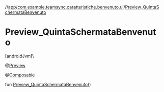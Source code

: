 //[app](../../index.md)/[com.example.teamsync.caratteristiche.benvenuto.ui](index.md)/[Preview_QuintaSchermataBenvenuto](-preview_-quinta-schermata-benvenuto.md)

# Preview_QuintaSchermataBenvenuto

[androidJvm]\

@[Preview](https://developer.android.com/reference/kotlin/androidx/compose/ui/tooling/preview/Preview.html)

@[Composable](https://developer.android.com/reference/kotlin/androidx/compose/runtime/Composable.html)

fun [Preview_QuintaSchermataBenvenuto](-preview_-quinta-schermata-benvenuto.md)()
